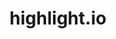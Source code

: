 ---
codehost: https://github.com/highlight/highlight
linkedin: https://linkedin.com/company/highlightrun
logohandle: highlightio
sort: highlightio
title: highlight.io
twitter: https://x.com/highlightio
website: https://www.highlight.io/
---